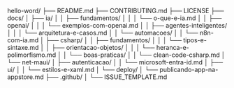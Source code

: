hello-word/
├── README.md
├── CONTRIBUTING.md
├── LICENSE
├── docs/
│   ├── ia/
│   │   ├── fundamentos/
│   │   │   └── o-que-e-ia.md
│   │   ├── openai/
│   │   │   └── exemplos-com-openai.md
│   │   ├── agentes-inteligentes/
│   │   │   └── arquitetura-e-casos.md
│   │   └── automacoes/
│   │       └── n8n-com-ia.md
│   ├── csharp/
│   │   ├── fundamentos/
│   │   │   └── tipos-e-sintaxe.md
│   │   ├── orientacao-objetos/
│   │   │   └── heranca-e-polimorfismo.md
│   │   └── boas-praticas/
│   │       └── clean-code-csharp.md
│   └── net-maui/
│       ├── autenticacao/
│       │   └── microsoft-entra-id.md
│       ├── ui/
│       │   └── estilos-e-xaml.md
│       └── deploy/
│           └── publicando-app-na-appstore.md
├── .github/
│   └── ISSUE_TEMPLATE.md
